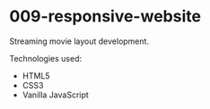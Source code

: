 # 009-responsive-website
Streaming movie layout development.

Technologies used:
- HTML5
- CSS3
- Vanilla JavaScript
